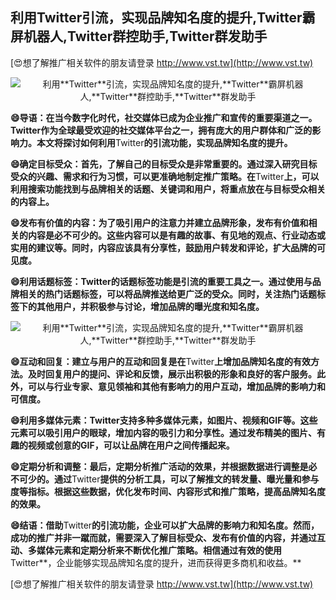 ## **利用**Twitter**引流，实现品牌知名度的提升,**Twitter**霸屏机器人,**Twitter**群控助手,**Twitter**群发助手**

[😍想了解推广相关软件的朋友请登录 http://www.vst.tw](http://www.vst.tw)

 <center><img src="https://vst.tw/MP4/tuiguang/png/6.png" alt="利用**Twitter**引流，实现品牌知名度的提升,**Twitter**霸屏机器人,**Twitter**群控助手,**Twitter**群发助手"></center>

**😄导语：在当今数字化时代，社交媒体已成为企业推广和宣传的重要渠道之一。**Twitter**作为全球最受欢迎的社交媒体平台之一，拥有庞大的用户群体和广泛的影响力。本文将探讨如何利用**Twitter**的引流功能，实现品牌知名度的提升。**

**😄确定目标受众：首先，了解自己的目标受众是非常重要的。通过深入研究目标受众的兴趣、需求和行为习惯，可以更准确地制定推广策略。在**Twitter**上，可以利用搜索功能找到与品牌相关的话题、关键词和用户，将重点放在与目标受众相关的内容上。**

**😄发布有价值的内容：为了吸引用户的注意力并建立品牌形象，发布有价值和相关的内容是必不可少的。这些内容可以是有趣的故事、有见地的观点、行业动态或实用的建议等。同时，内容应该具有分享性，鼓励用户转发和评论，扩大品牌的可见度。**

**😄利用话题标签：**Twitter**的话题标签功能是引流的重要工具之一。通过使用与品牌相关的热门话题标签，可以将品牌推送给更广泛的受众。同时，关注热门话题标签下的其他用户，并积极参与讨论，增加品牌的曝光度和知名度。**

 <center><img src="https://vst.tw/MP4/tuiguang/png/5.png" alt="利用**Twitter**引流，实现品牌知名度的提升,**Twitter**霸屏机器人,**Twitter**群控助手,**Twitter**群发助手"></center>

**😄互动和回复：建立与用户的互动和回复是在**Twitter**上增加品牌知名度的有效方法。及时回复用户的提问、评论和反馈，展示出积极的形象和良好的客户服务。此外，可以与行业专家、意见领袖和其他有影响力的用户互动，增加品牌的影响力和可信度。**

**😄利用多媒体元素：**Twitter**支持多种多媒体元素，如图片、视频和GIF等。这些元素可以吸引用户的眼球，增加内容的吸引力和分享性。通过发布精美的图片、有趣的视频或创意的GIF，可以让品牌在用户之间传播起来。**

**😄定期分析和调整：最后，定期分析推广活动的效果，并根据数据进行调整是必不可少的。通过**Twitter**提供的分析工具，可以了解推文的转发量、曝光量和参与度等指标。根据这些数据，优化发布时间、内容形式和推广策略，提高品牌知名度的效果。**

**😄结语：借助**Twitter**的引流功能，企业可以扩大品牌的影响力和知名度。然而，成功的推广并非一蹴而就，需要深入了解目标受众、发布有价值的内容，并通过互动、多媒体元素和定期分析来不断优化推广策略。相信通过有效的使用**Twitter**，企业能够实现品牌知名度的提升，进而获得更多商机和收益。**

[😍想了解推广相关软件的朋友请登录 http://www.vst.tw](http://www.vst.tw)



